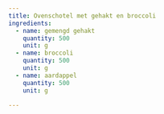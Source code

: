 ```yaml
---
title: Ovenschotel met gehakt en broccoli
ingredients:
  - name: gemengd gehakt
    quantity: 500
    unit: g
  - name: broccoli
    quantity: 500
    unit: g
  - name: aardappel
    quantity: 500
    unit: g

---
```


<Recipe />


